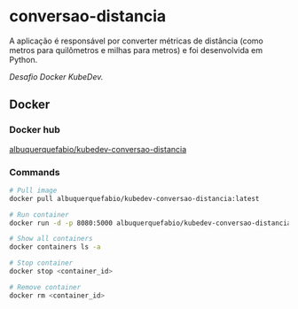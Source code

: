 # conversao-distancia

A aplicação é responsável por converter métricas de distância (como metros para quilômetros e milhas para metros) e foi desenvolvida em Python.

_Desafio Docker KubeDev._

## Docker

### Docker hub

[albuquerquefabio/kubedev-conversao-distancia](https://hub.docker.com/r/albuquerquefabio/kubedev-conversao-distancia)

### Commands

```sh
# Pull image
docker pull albuquerquefabio/kubedev-conversao-distancia:latest
```

```sh
# Run container
docker run -d -p 8080:5000 albuquerquefabio/kubedev-conversao-distancia:latest
```

```sh
# Show all containers
docker containers ls -a
```

```sh
# Stop container
docker stop <container_id>
```

```sh
# Remove container
docker rm <container_id>
```
